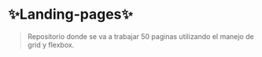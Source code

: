 # :sparkles:Landing-pages:sparkles:


> Repositorio donde se va a trabajar 50 paginas utilizando el manejo de grid y flexbox.